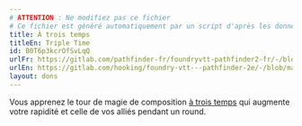 ```yaml
---
# ATTENTION : Ne modifiez pas ce fichier
# Ce fichier est généré automatiquement par un script d'après les données du module Foundry VTT officiel et de sa traduction
title: À trois temps
titleEn: Triple Time
id: B0T6p3kcrOfSvLqQ
urlFr: https://gitlab.com/pathfinder-fr/foundryvtt-pathfinder2-fr/-/blob/master/data/feats/B0T6p3kcrOfSvLqQ.htm
urlEn: https://gitlab.com/hooking/foundry-vtt---pathfinder-2e/-/blob/master/packs/data/feats.db/triple-time.json
layout: dons
---
```

Vous apprenez le tour de magie de composition [à trois temps](../sorts/à-trois-temps.md) qui augmente votre rapidité et celle de vos alliés pendant un round.
